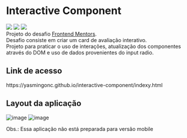 # Interactive Component
<div>
 <img src="https://img.shields.io/badge/HTML-239120?style=for-the-badge&logo=html5&logoColor=white" target="_blank">
 <img src="https://img.shields.io/badge/CSS-239120?&style=for-the-badge&logo=css3&logoColor=white" target="_blank">
 <img src="https://img.shields.io/badge/JavaScript-F7DF1E?style=for-the-badge&logo=javascript&logoColor=black" target="_blank">
 </div>
 Projeto do desafio <a href="https://www.frontendmentor.io/home">Frontend Mentors</a>. 
 <br>
 Desafio consiste em criar um card de avaliação interativo. 
 <br>
 Projeto para praticar o uso de interações, atualização dos componentes através do DOM e uso de dados provenientes do input radio.  
 
<h2>Link de acesso</h2>
https://yasmingonc.github.io/interactive-component/indexy.html
 
<h2>Layout da aplicação</h2>

![image](https://user-images.githubusercontent.com/107756337/176212430-88b48835-1148-4962-9c94-b1a04d7ffc9a.png)
![image](https://user-images.githubusercontent.com/107756337/176212535-aa3a0097-78b8-448b-a6db-225e38270c8f.png)

Obs.: Essa aplicação não está preparada para versão mobile
